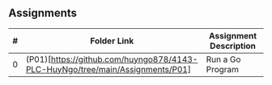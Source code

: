 ##  Assignments

|   #   | Folder Link | Assignment Description |
| :---: | ----------- | ---------------------- |
|   0   | (P01)[https://github.com/huyngo878/4143-PLC-HuyNgo/tree/main/Assignments/P01]     |  Run a Go Program |
